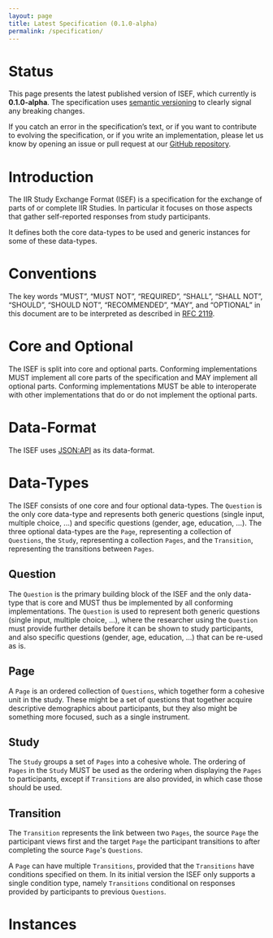 ```yaml
---
layout: page
title: Latest Specification (0.1.0-alpha)
permalink: /specification/
---
```


# Status

This page presents the latest published version of ISEF, which currently is **0.1.0-alpha**. The specification uses [semantic versioning](https://semver.org/) to clearly signal any breaking changes.

If you catch an error in the specification’s text, or if you want to contribute to evolving the specification, or if you write an implementation, please let us know by opening an issue or pull request at our [GitHub repository](https://github.com/biirrr/isef).

# Introduction

The IIR Study Exchange Format (ISEF) is a specification for the exchange of parts of or complete IIR Studies. In particular it focuses on those aspects that gather self-reported responses from study participants.

It defines both the core data-types to be used and generic instances for some of these data-types.

# Conventions

The key words “MUST”, “MUST NOT”, “REQUIRED”, “SHALL”, “SHALL NOT”, “SHOULD”, “SHOULD NOT”, “RECOMMENDED”, “MAY”, and “OPTIONAL” in this document are to be interpreted as described in [RFC 2119](http://tools.ietf.org/html/rfc2119).

# Core and Optional

The ISEF is split into core and optional parts. Conforming implementations MUST implement all core parts of the specification and MAY implement all optional parts. Conforming implementations MUST be able to interoperate with other implementations that do or do not implement the optional parts.

# Data-Format

The ISEF uses [JSON:API](https://jsonapi.org) as its data-format.

# Data-Types

The ISEF consists of one core and four optional data-types. The ``Question`` is the only core data-type and represents both generic questions (single input, multiple choice, ...) and specific questions (gender, age, education, ...). The three optional data-types are the ``Page``, representing a collection of ``Questions``, the ``Study``, representing a collection ``Pages``, and the ``Transition``, representing the transitions between ``Pages``.

## Question

The ``Question`` is the primary building block of the ISEF and the only data-type that is core and MUST thus be implemented by all conforming implementations. The ``Question`` is used to represent both generic questions (single input, multiple choice, ...), where the researcher using the ``Question`` must provide further details before it can be shown to study participants, and also specific questions (gender, age, education, ...) that can be re-used as is.

## Page

A ``Page`` is an ordered collection of ``Questions``, which together form a cohesive unit in the study. These might be a set of questions that together acquire descriptive demographics about participants, but they also might be something more focused, such as a single instrument.

## Study

The ``Study`` groups a set of ``Pages`` into a cohesive whole. The ordering of ``Pages`` in the ``Study`` MUST be used as the ordering when displaying the ``Pages`` to participants, except if ``Transitions`` are also provided, in which case those should be used.

## Transition

The ``Transition`` represents the link between two ``Pages``, the source ``Page`` the participant views first and the target ``Page`` the participant transitions to after completing the source ``Page``'s ``Questions``.

A ``Page`` can have multiple ``Transitions``, provided that the ``Transitions`` have conditions specified on them. In its initial version the ISEF only supports a single condition type, namely ``Transitions`` conditional on responses provided by participants to previous ``Questions``.

# Instances
